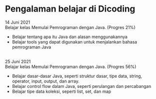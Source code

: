 # Pengalaman belajar di Dicoding

14 Juni 2021 <br>
Belajar kelas Memulai Pemrograman dengan Java. (Progres 21%) <br>
- Belajar tentang apa itu Java dan alasan menggunakannya 
- Belajar tools yang dapat digunakan untuk menjalankan bahasa pemrograman Java <br> <br>

25 Juni 2021 <br>
Belajar kelas Memulai Pemrograman dengan Java. (Progres 56%) <br>
- Belajar dasar-dasar Java, seperti struktur dasar, tipe data, string, operator, input, output, dan array.
- Belajar control flow dalam Java, seperti perulangan dan percabangan
- Belajar tipe data koleksi, seperti list, set, dan map


